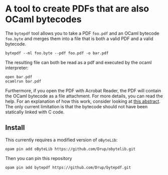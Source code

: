 # A tool to create PDFs that are also OCaml bytecodes 

The `bytepdf` tool allows you to take a PDF `foo.pdf` and an OCaml bytecode `foo.byte` and merges them into a file that is both a valid PDF and a valid bytecode.

```
bytepdf --ml foo.byte --pdf foo.pdf -o bar.pdf
```

The resulting file can both be read as a pdf and executed by the ocaml interpreter:

```
open bar.pdf
ocamlrun bar.pdf
```

Furthermore, if you open the PDF with Acrobat Reader, the PDF will contain the OCaml bytecode as a file attachment. For more details, you can read the help. For an explanation of how this work, consider looking at [this abstract](abstract.pdf).
The only current limitation is that the bytecode should not
have been statically linked with C code.

## Install

This currently requires a modified version of `oByteLib`:

```
opam pin add oByteLib https://github.com/Drup/obytelib.git
```

Then you can pin this repository

```
opam pin add bytepdf https://github.com/Drup/bytepdf.git
```
